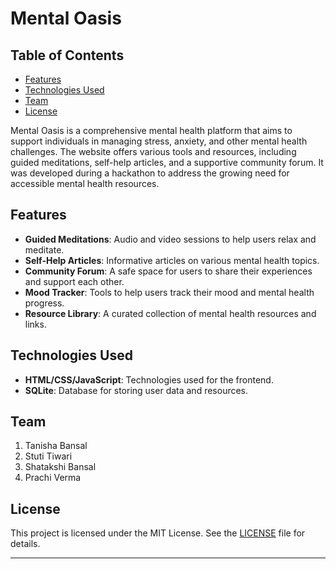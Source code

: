 # Mental Oasis



## Table of Contents

- [Features](#features)
- [Technologies Used](#technologies-used)
- [Team](#team)
- [License](#license)

Mental Oasis is a comprehensive mental health platform that aims to support individuals in managing stress, anxiety, and other mental health challenges. The website offers various tools and resources, including guided meditations, self-help articles, and a supportive community forum. It was developed during a hackathon to address the growing need for accessible mental health resources.

## Features

- **Guided Meditations**: Audio and video sessions to help users relax and meditate.
- **Self-Help Articles**: Informative articles on various mental health topics.
- **Community Forum**: A safe space for users to share their experiences and support each other.
- **Mood Tracker**: Tools to help users track their mood and mental health progress.
- **Resource Library**: A curated collection of mental health resources and links.

## Technologies Used

- **HTML/CSS/JavaScript**: Technologies used for the frontend.
- **SQLite**: Database for storing user data and resources.

## Team 

1. Tanisha Bansal
2. Stuti Tiwari
3. Shatakshi Bansal
4. Prachi Verma

## License

This project is licensed under the MIT License. See the [LICENSE](LICENSE.txt) file for details.

---
